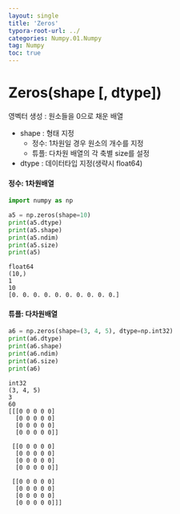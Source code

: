 ```yaml
---
layout: single
title: 'Zeros'
typora-root-url: ../
categories: Numpy.01.Numpy
tag: Numpy
toc: true
---
```


# Zeros(shape [, dtype])
영벡터 생성 : 원소들을 0으로 채운 배열
- shape : 형태 지정
    - 정수: 1차원일 경우 원소의 개수를 지정
    - 튜플: 다차원 배열의 각 축별 size를 설정
- dtype : 데이터타입 지정(생략시 float64)

####  정수: 1차원배열


```python
import numpy as np

a5 = np.zeros(shape=10)
print(a5.dtype)
print(a5.shape)
print(a5.ndim)
print(a5.size)
print(a5)
```

    float64
    (10,)
    1
    10
    [0. 0. 0. 0. 0. 0. 0. 0. 0. 0.]


#### 튜플: 다차원배열


```python
a6 = np.zeros(shape=(3, 4, 5), dtype=np.int32)
print(a6.dtype)
print(a6.shape)
print(a6.ndim)
print(a6.size)
print(a6)
```

    int32
    (3, 4, 5)
    3
    60
    [[[0 0 0 0 0]
      [0 0 0 0 0]
      [0 0 0 0 0]
      [0 0 0 0 0]]
    
     [[0 0 0 0 0]
      [0 0 0 0 0]
      [0 0 0 0 0]
      [0 0 0 0 0]]
    
     [[0 0 0 0 0]
      [0 0 0 0 0]
      [0 0 0 0 0]
      [0 0 0 0 0]]]
